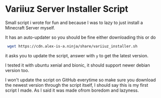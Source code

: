 # Variiuz Server Installer Script
Small script i wrote for fun and because I was to lazy to just install a Minecraft Server myself.

It has an auto-updater so you should be fine either downloading this or do
```bash
 wget https://cdn.alex-is-a.ninja/share/variiuz_installer.sh
```
it asks you to update the script, answer with `y` to get the latest version.

I tested it with ubuntu xenial and bionic, it should support newer debian version too.

I won't update the script on GitHub everytime so make sure you download the newest version through the script itself,
I should say this is my first script I made. As I said it was made ofrom boredom and lazyness.


